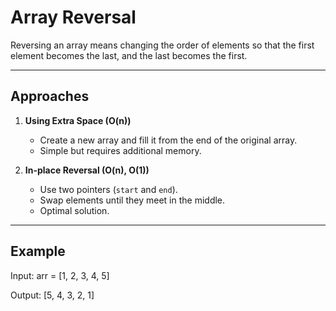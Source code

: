 # Array Reversal

Reversing an array means changing the order of elements so that the first element becomes the last, and the last becomes the first.

---

## Approaches

1. **Using Extra Space (O(n))**
   - Create a new array and fill it from the end of the original array.
   - Simple but requires additional memory.

2. **In-place Reversal (O(n), O(1))**
   - Use two pointers (`start` and `end`).
   - Swap elements until they meet in the middle.
   - Optimal solution.

---

## Example

Input:
arr = [1, 2, 3, 4, 5]

Output:
[5, 4, 3, 2, 1]